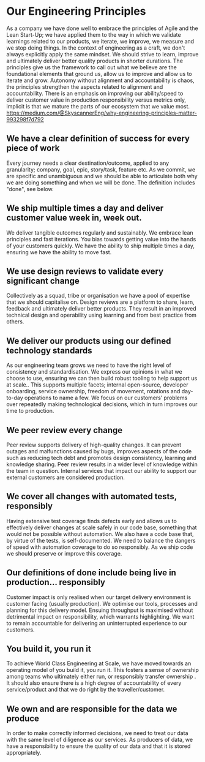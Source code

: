 # Our Engineering Principles

As a company we have done well to embrace the principles of Agile and the Lean Start-Up; we have applied them to the way in which we validate learnings related to our products, we iterate, we improve, we measure and we stop doing things. In the context of engineering as a craft, we don't always explicitly apply the same mindset. We should strive to learn, improve and ultimately deliver better quality products in shorter durations. The principles give us the framework to call out what we believe are the foundational elements that ground us, allow us to improve and allow us to iterate and grow. Autonomy without alignment and accountability is chaos, the principles strengthen the aspects related to alignment and accountability. There is an emphasis on improving our ability/speed to deliver customer value in production responsibility versus metrics only, implicit is that we mature the parts of our ecosystem that we value most. https://medium.com/@SkyscannerEng/why-engineering-principles-matter-993298f7d792

## We have a clear definition of success for every piece of work

Every journey needs a clear destination/outcome, applied to any granularity; company, goal, epic, story/task, feature etc. As we commit, we are specific and unambiguous and we should be able to articulate both why we are doing something and when we will be done. The definition includes "done", see below.

## We ship multiple times a day and deliver customer value week in, week out.

We deliver tangible outcomes regularly and sustainably. We embrace lean principles and fast iterations. You bias towards getting value into the hands of your customers quickly. We have the ability to ship multiple times a day, ensuring we have the ability to move fast.


## We use design reviews to validate every significant change

Collectively as a squad, tribe or organisation we have a pool of expertise that we should capitalise on. Design reviews are a platform to share, learn, feedback and ultimately deliver better products. They result in an improved technical design and operability using learning and from best practice from others.


## We deliver our products using our defined technology standards  

As our engineering team grows we need to have the right level of consistency and standardisation. We express our opinions in what we choose to use, ensuring we can then build robust tooling to help support us at scale.. This supports multiple facets; internal open-source, developer onboarding, service ownership, freedom of movement, rotations and day-to-day operations to name a few. We focus on our customers’ problems over repeatedly making technological decisions, which in turn improves our time to production.


## We peer review every change  

Peer review supports delivery of high-quality changes. It can prevent outages and malfunctions caused by bugs, improves aspects of the code such as reducing tech debt and promotes design consistency, learning and knowledge sharing. Peer review results in a wider level of knowledge within the team in question. Internal services that impact our ability to support our external customers are considered production.


## We cover all changes with automated tests, responsibly

Having extensive test coverage finds defects early and allows us to effectively deliver changes at scale safely in our code base, something that would not be possible without automation. We also have a code base that, by virtue of the tests, is self-documented. We need to balance the dangers of speed with automation coverage to do so responsibly. As we ship code we should preserve or improve this coverage.


## Our definitions of done include being live in production... responsibly

Customer impact is only realised when our target delivery environment is customer facing (usually production). We optimise our tools, processes and planning for this delivery model. Ensuing throughput is maximised without detrimental impact on responsibility, which warrants highlighting. We want to remain accountable for delivering an uninterrupted experience to our customers.


## You build it, you run it

To achieve World Class Engineering at Scale, we have moved towards an operating model of you build it, you run it. This fosters a sense of ownership among teams who ultimately either run, or responsibly transfer ownership . It should also ensure there is a high degree of accountability of every service/product and that we do right by the traveller/customer.



## We own and are responsible for the data we produce

In order to make correctly informed decisions, we need to treat our data with the same level of diligence as our services. As producers of data, we have a responsibility to ensure the quality of our data and that it is stored appropriately.

